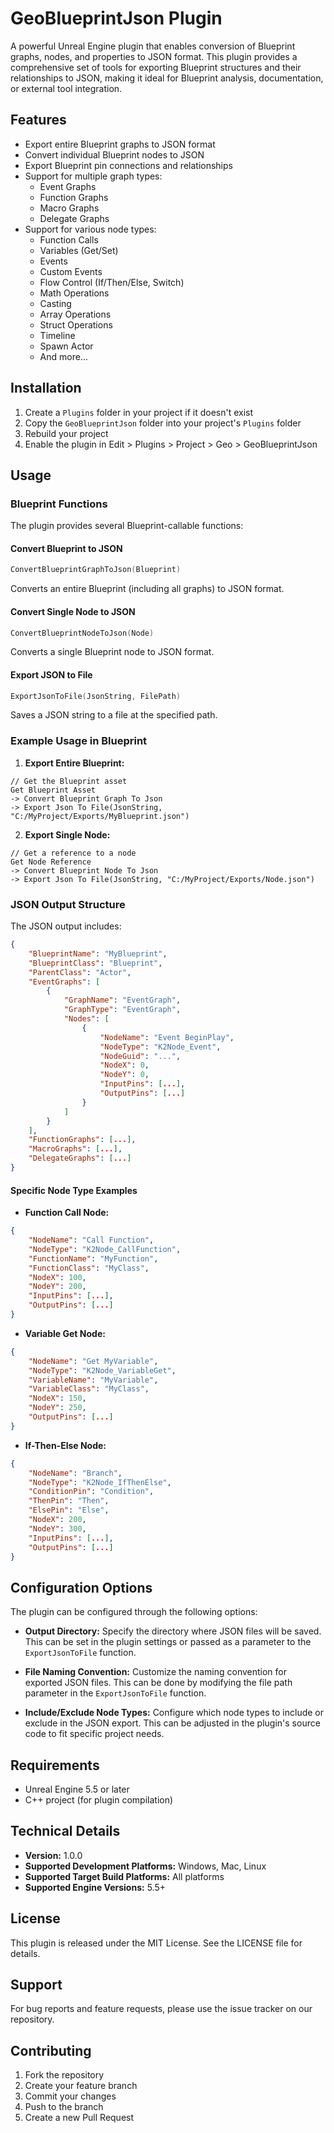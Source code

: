 # GeoBlueprintJson Plugin

A powerful Unreal Engine plugin that enables conversion of Blueprint graphs, nodes, and properties to JSON format. This plugin provides a comprehensive set of tools for exporting Blueprint structures and their relationships to JSON, making it ideal for Blueprint analysis, documentation, or external tool integration.

## Features

- Export entire Blueprint graphs to JSON format
- Convert individual Blueprint nodes to JSON
- Export Blueprint pin connections and relationships
- Support for multiple graph types:
  - Event Graphs
  - Function Graphs
  - Macro Graphs
  - Delegate Graphs
- Support for various node types:
  - Function Calls
  - Variables (Get/Set)
  - Events
  - Custom Events
  - Flow Control (If/Then/Else, Switch)
  - Math Operations
  - Casting
  - Array Operations
  - Struct Operations
  - Timeline
  - Spawn Actor
  - And more...

## Installation

1. Create a `Plugins` folder in your project if it doesn't exist
2. Copy the `GeoBlueprintJson` folder into your project's `Plugins` folder
3. Rebuild your project
4. Enable the plugin in Edit > Plugins > Project > Geo > GeoBlueprintJson

## Usage

### Blueprint Functions

The plugin provides several Blueprint-callable functions:

#### Convert Blueprint to JSON
```cpp
ConvertBlueprintGraphToJson(Blueprint)
```
Converts an entire Blueprint (including all graphs) to JSON format.

#### Convert Single Node to JSON
```cpp
ConvertBlueprintNodeToJson(Node)
```
Converts a single Blueprint node to JSON format.

#### Export JSON to File
```cpp
ExportJsonToFile(JsonString, FilePath)
```
Saves a JSON string to a file at the specified path.

### Example Usage in Blueprint

1. **Export Entire Blueprint:**
```
// Get the Blueprint asset
Get Blueprint Asset
-> Convert Blueprint Graph To Json
-> Export Json To File(JsonString, "C:/MyProject/Exports/MyBlueprint.json")
```

2. **Export Single Node:**
```
// Get a reference to a node
Get Node Reference
-> Convert Blueprint Node To Json
-> Export Json To File(JsonString, "C:/MyProject/Exports/Node.json")
```

### JSON Output Structure

The JSON output includes:

```json
{
    "BlueprintName": "MyBlueprint",
    "BlueprintClass": "Blueprint",
    "ParentClass": "Actor",
    "EventGraphs": [
        {
            "GraphName": "EventGraph",
            "GraphType": "EventGraph",
            "Nodes": [
                {
                    "NodeName": "Event BeginPlay",
                    "NodeType": "K2Node_Event",
                    "NodeGuid": "...",
                    "NodeX": 0,
                    "NodeY": 0,
                    "InputPins": [...],
                    "OutputPins": [...]
                }
            ]
        }
    ],
    "FunctionGraphs": [...],
    "MacroGraphs": [...],
    "DelegateGraphs": [...]
}
```

#### Specific Node Type Examples

- **Function Call Node:**
```json
{
    "NodeName": "Call Function",
    "NodeType": "K2Node_CallFunction",
    "FunctionName": "MyFunction",
    "FunctionClass": "MyClass",
    "NodeX": 100,
    "NodeY": 200,
    "InputPins": [...],
    "OutputPins": [...]
}
```

- **Variable Get Node:**
```json
{
    "NodeName": "Get MyVariable",
    "NodeType": "K2Node_VariableGet",
    "VariableName": "MyVariable",
    "VariableClass": "MyClass",
    "NodeX": 150,
    "NodeY": 250,
    "OutputPins": [...]
}
```

- **If-Then-Else Node:**
```json
{
    "NodeName": "Branch",
    "NodeType": "K2Node_IfThenElse",
    "ConditionPin": "Condition",
    "ThenPin": "Then",
    "ElsePin": "Else",
    "NodeX": 200,
    "NodeY": 300,
    "InputPins": [...],
    "OutputPins": [...]
}
```

## Configuration Options

The plugin can be configured through the following options:

- **Output Directory:** Specify the directory where JSON files will be saved. This can be set in the plugin settings or passed as a parameter to the `ExportJsonToFile` function.

- **File Naming Convention:** Customize the naming convention for exported JSON files. This can be done by modifying the file path parameter in the `ExportJsonToFile` function.

- **Include/Exclude Node Types:** Configure which node types to include or exclude in the JSON export. This can be adjusted in the plugin's source code to fit specific project needs.

## Requirements

- Unreal Engine 5.5 or later
- C++ project (for plugin compilation)

## Technical Details

- **Version:** 1.0.0
- **Supported Development Platforms:** Windows, Mac, Linux
- **Supported Target Build Platforms:** All platforms
- **Supported Engine Versions:** 5.5+

## License

This plugin is released under the MIT License. See the LICENSE file for details.

## Support

For bug reports and feature requests, please use the issue tracker on our repository.

## Contributing

1. Fork the repository
2. Create your feature branch
3. Commit your changes
4. Push to the branch
5. Create a new Pull Request 